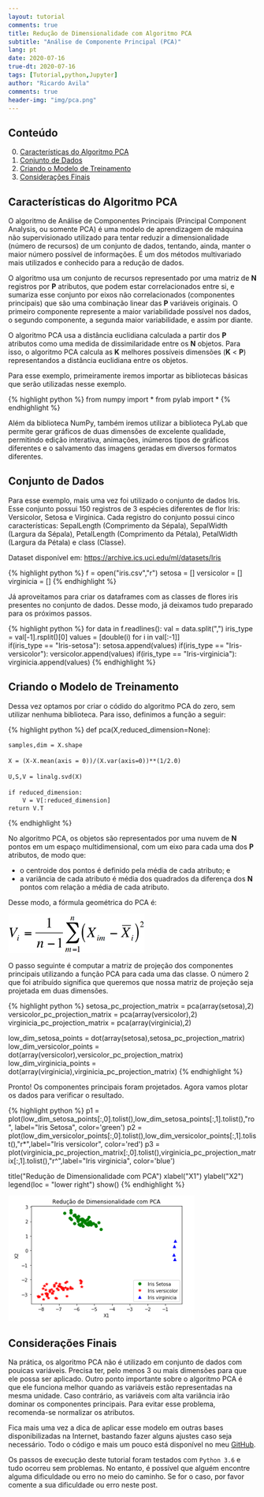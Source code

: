 ```yaml
---
layout: tutorial
comments: true
title: Redução de Dimensionalidade com Algoritmo PCA
subtitle: "Análise de Componente Principal (PCA)"
lang: pt
date: 2020-07-16
true-dt: 2020-07-16
tags: [Tutorial,python,Jupyter]
author: "Ricardo Avila"
comments: true
header-img: "img/pca.png"
---
```

## Conteúdo

0. [Características do Algoritmo PCA](#modelo)
1. [Conjunto de Dados](#dados)
2. [Criando o Modelo de Treinamento](#treino)
3. [Considerações Finais](#fim)

## Características do Algoritmo PCA <a name="modelo"></a>

O algoritmo de Análise de Componentes Principais (Principal Component Analysis, ou somente PCA) é uma modelo de aprendizagem de máquina não supervisionado utilizado para tentar reduzir a dimensionalidade (número de recursos) de um conjunto de dados, tentando, ainda, manter o maior número possível de informações. É um dos métodos multivariado mais utilizados e conhecido para a redução de dados.

O algoritmo usa um conjunto de recursos representado por uma matriz de <strong>N</strong> registros por <strong>P</strong> atributos, que podem estar correlacionados entre si, e sumariza esse conjunto por eixos não correlacionados (componentes principais) que são uma combinação linear das <strong>P</strong> variáveis originais. O primeiro componente represente a maior variabilidade possível nos dados, o segundo componente, a segunda maior variabilidade, e assim por diante. 

O algoritmo PCA usa a distância euclidiana calculada a partir dos <strong>P</strong> atributos como uma medida de dissimilaridade entre os <strong>N</strong> objetos. Para isso, o algoritmo PCA calcula as <strong>K</strong> melhores possíveis dimensões (<strong>K</strong> < <strong>P</strong>) representandos a distância euclidiana entre os objetos.

Para esse exemplo, primeiramente iremos importar as bibliotecas básicas que serão utilizadas nesse exemplo.

{% highlight python %}
from numpy import *
from pylab import *
{% endhighlight %}

Além da biblioteca NumPy, também iremos utilizar a biblioteca PyLab que permite gerar gráficos de duas dimensões de excelente qualidade, permitindo edição interativa, animações, inúmeros tipos de gráficos diferentes e o salvamento das imagens geradas em diversos formatos diferentes.

## Conjunto de Dados <a name="dados"></a>

Para esse exemplo, mais uma vez foi utilizado o conjunto de dados Iris. Esse conjunto possui 150 registros de 3 espécies diferentes de flor Iris: Versicolor, Setosa e Virginica. Cada registro do conjunto possui cinco características: SepalLength (Comprimento da Sépala), SepalWidth (Largura da Sépala), PetalLength (Comprimento da Pétala), PetalWidth (Largura da Pétala) e class (Classe).

Dataset disponível em: <a href="https://archive.ics.uci.edu/ml/datasets/Iris" target="_blank">https://archive.ics.uci.edu/ml/datasets/Iris</a>

{% highlight python %}
f = open("iris.csv","r")
setosa = []
versicolor = []
virginicia = []
{% endhighlight %}

Já aproveitamos para criar os dataframes com as classes de flores iris presentes no conjunto de dados. Desse modo, já deixamos tudo preparado para os próximos passos.

{% highlight python %}
for data in f.readlines():
    val = data.split(",")
    iris_type = val[-1].rsplit()[0]
    values = [double(i) for i in val[:-1]]    
    if(iris_type == "Iris-setosa"):
        setosa.append(values) 
    if(iris_type == "Iris-versicolor"):
        versicolor.append(values)
    if(iris_type == "Iris-virginicia"):
        virginicia.append(values)
{% endhighlight %}

## Criando o Modelo de Treinamento <a name="treino"></a>

Dessa vez optamos por criar o códido do algoritmo PCA do zero, sem utilizar nenhuma biblioteca. Para isso, definimos a função a seguir:

{% highlight python %}
def pca(X,reduced_dimension=None):

    samples,dim = X.shape    
    
    X = (X-X.mean(axis = 0))/(X.var(axis=0))**(1/2.0)  
    
    U,S,V = linalg.svd(X)       

    if reduced_dimension:
        V = V[:reduced_dimension]
    return V.T
{% endhighlight %}

No algoritmo PCA, os objetos são representados por uma nuvem de <strong>N</strong> pontos em um espaço multidimensional, com um eixo para cada uma dos <strong>P</strong> atributos, de modo que:
* o centroide dos pontos é definido pela média de cada atributo; e
* a variância de cada atributo é média dos quadrados da diferença dos <strong>N</strong> pontos com relação a média de cada atributo.

Desse modo, a fórmula geométrica do PCA é:

<img class="img-responsive center-block thumbnail" src="/img/pcaFormula.png" alt="pca-Formula" style="width:55%"/>

O passo seguinte é computar a matriz de projeção dos componentes principais utilizando a função PCA para cada uma das classe. O número 2 que foi atribuído significa que queremos que nossa matriz de projeção seja projetada em duas dimensões.

{% highlight python %}
setosa_pc_projection_matrix = pca(array(setosa),2)
versicolor_pc_projection_matrix =  pca(array(versicolor),2)
virginicia_pc_projection_matrix =  pca(array(virginicia),2) 

low_dim_setosa_points = dot(array(setosa),setosa_pc_projection_matrix)
low_dim_versicolor_points = dot(array(versicolor),versicolor_pc_projection_matrix)
low_dim_virginicia_points = dot(array(virginicia),virginicia_pc_projection_matrix)
{% endhighlight %}

Pronto! Os componentes principais foram projetados. Agora vamos plotar os dados para verificar o resultado.

{% highlight python %}
p1 = plot(low_dim_setosa_points[:,0].tolist(),low_dim_setosa_points[:,1].tolist(),"ro", label="Iris Setosa", color='green')
p2 = plot(low_dim_versicolor_points[:,0].tolist(),low_dim_versicolor_points[:,1].tolist(),"r*",label="Iris versicolor", color='red')
p3 = plot(virginicia_pc_projection_matrix[:,0].tolist(),virginicia_pc_projection_matrix[:,1].tolist(),"r^",label="Iris virginicia", color='blue')

title("Redução de Dimensionalidade com PCA")
xlabel("X1")
ylabel("X2") 
legend(loc = "lower right")
show()
{% endhighlight %}

<img class="img-responsive center-block thumbnail" src="/img/pcaPlot.png" alt="pca-Plot" style="width:75%"/>

## Considerações Finais <a name="fim"></a>

Na prática, os algoritmo PCA não é utilizado em conjunto de dados com pouicas variáveis. Precisa ter, pelo menos 3 ou mais dimensões para que ele possa ser aplicado. Outro ponto importante sobre o algoritmo PCA é que ele funciona melhor quando as variáveis estão representadas na mesma unidade. Caso contrário, as variáveis com alta variância irão dominar os componentes principais. Para evitar esse problema, recomenda-se normalizar os atributos.

Fica mais uma vez a dica de aplicar esse modelo em outras bases disponibilizadas na Internet, bastando fazer alguns ajustes caso seja necessário. Todo o código e mais um pouco está disponível no meu <a href="https://github.com/theavila/tutoriaisML">GitHub</a>.

Os passos de execução deste tutorial foram testados com `Python 3.6` e tudo ocorreu sem problemas. No entanto, é possível que alguém encontre alguma dificuldade ou erro no meio do caminho. Se for o caso, por favor comente a sua dificuldade ou erro neste post.